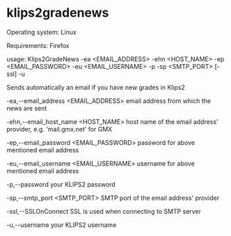 # klips2gradenews

Operating system: Linux

Requirements: Firefox

usage: Klips2GradeNews -ea <EMAIL_ADDRESS> -ehn <HOST_NAME> -ep
       <EMAIL_PASSWORD> -eu <EMAIL_USERNAME> -p <PASSWORD> -sp <SMTP_PORT>
       [-ssl] -u <USERNAME>
       
Sends automatically an email if you have new grades in Klips2

 -ea,--email_address <EMAIL_ADDRESS>     email address from which the news are sent
                                         
 -ehn,--email_host_name <HOST_NAME>      host name of the email address' provider, e.g. 'mail.gmx.net' for GMX
 
 -ep,--email_password <EMAIL_PASSWORD>   password for above mentioned email address
                         
 -eu,--email_username <EMAIL_USERNAME>   username for above mentioned email address
                                         
 -p,--password <PASSWORD>                your KLIPS2 password
 
 -sp,--smtp_port <SMTP_PORT>             SMTP port of the email address' provider
                                        
 -ssl,--SSLOnConnect                     SSL is used when connecting to SMTP server
                                         
 -u,--username <USERNAME>                your KLIPS2 username
